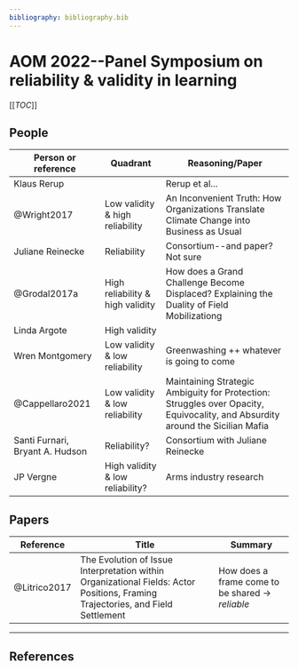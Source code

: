 ```yaml
---
bibliography: bibliography.bib
---
```


# AOM 2022--Panel Symposium on reliability & validity in learning

[[_TOC_]]

## People

Person or reference             | Quadrant                          | Reasoning/Paper
---                             | ---                               | ---------
Klaus Rerup                     |                                   | Rerup et al...
@Wright2017                     | Low validity & high reliability   | An Inconvenient Truth: How Organizations Translate Climate Change into Business as Usual
Juliane Reinecke                | Reliability                       | Consortium--and paper? Not sure
@Grodal2017a                    | High reliability & high validity  | How does a Grand Challenge Become Displaced? Explaining the Duality of Field Mobilizationg
Linda Argote                    | High validity                     |
Wren Montgomery                 | Low validity & low reliability    | Greenwashing ++ whatever is going to come
@Cappellaro2021                 | Low validity & low reliability    | Maintaining Strategic Ambiguity for Protection: Struggles over Opacity, Equivocality, and Absurdity around the Sicilian Mafia
Santi Furnari, Bryant A. Hudson | Reliability?                      | Consortium with Juliane Reinecke         
JP Vergne                       | High validity & low reliability?  | Arms industry research

## Papers

Reference       | Title             | Summary
---             | ---               | ---
@Litrico2017    | The Evolution of Issue Interpretation within Organizational Fields: Actor Positions, Framing Trajectories, and Field Settlement | How does a frame come to be shared -> _reliable_

---

## References
